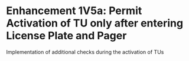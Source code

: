 # Enhancement 1V5a: Permit Activation of TU only after entering License Plate and Pager
Implementation of additional checks during the activation of TUs
